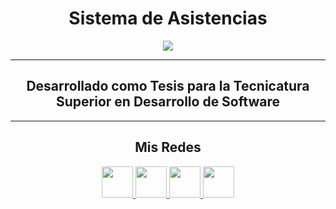 <h1 align="center"> Sistema de Asistencias </h1>


<p align="center">
  <a href="https://discord.com/api/oauth2/authorize?client_id=784925087530614815&permissions=8&scope=bot">
  <img src="https://i.ibb.co/prLGSx3/icon.png"/>
  </a>
</p>


***
<center>

<h2 align="center"> Desarrollado como Tesis para la Tecnicatura Superior en Desarrollo de Software</h2>
</center>



***
<center>

<h2 align="center"> Mis Redes </h2>
<p  align="center">
<a href="https://www.linkedin.com/in/facundo-n-dubois-08b251184/" target="_blank">
  <img src="https://i.ibb.co/7VZQrXx/link.png" height=50px>
</a>
<a href="https://www.instagram.com/duboisfacu/" target="_blank">
  <img src="https://i.ibb.co/stNqbkw/ig.png" height=50px>
</a>
<a href="https://www.reddit.com/user/Stackden" target="_blank">
<img src="https://i.ibb.co/4T7YM0V/reddit.png" height=50px>
</a>
<a href="https://twitter.com/duboisfacu" target="_blank">
<img src="https://i.ibb.co/PxrxjS2/twitter.png" height=50px>
</a>
  </p>
</center>
